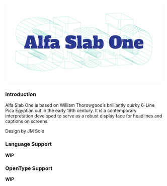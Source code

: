 <img src="extras/readme-assets/alfaslab.png" style="width: 500px;">

### Introduction

Alfa Slab One is based on William Thorowgood’s brilliantly quirky 6-Line Pica Egyptian cut in the early 19th century. It is a contemporary interpretation developed to serve as a robust display face for headlines and captions on screens. 

Design by JM Solé

### Language Support

**WIP**

### OpenType Support

**WIP**
